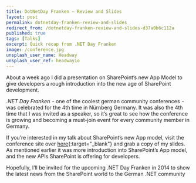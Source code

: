 ```yaml
---
title: DotNetDay Franken — Review and Slides
layout: post
permalink: dotnetday-franken-review-and-slides
redirect_from: /dotnetday-franken-review-and-slides-d37a0b6c112a
published: true
tags: [Talks]
excerpt: Quick recap from .NET Day Franken
image: /conference.jpg
unsplash_user_name: Headway
unsplash_user_ref: headwayio
---
```


About a week ago I did a presentation on SharePoint’s new App Model to give developers a rough introduction into the new age of SharePoint development.

*.NET Day Franken*  - one of the coolest german community conferences  - was celebrated for the 4th time in Nürnberg Germany. It was also the 4th time that I was invited as a speaker, so it’s great to see how the conference is growing and becoming a must-join event for every community member in Germany.

If you’re interested in my talk about SharePoint’s new App model, visit the conference site over [here](http://www.dotnet-day-franken.de/){:target="_blank"} and grab a copy of my slides. As mentioned earlier it was more introduction into SharePoint’s App model, and the new APIs SharePoint is offering for developers.

Hopefully, I’ll be invited for the upcoming .NET Day Franken in 2014 to show the latest news from the SharePoint world to the German .NET community


